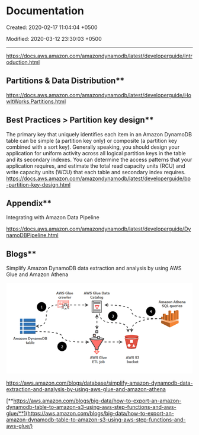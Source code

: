 # Documentation

Created: 2020-02-17 11:04:04 +0500

Modified: 2020-03-12 23:30:03 +0500

---

<https://docs.aws.amazon.com/amazondynamodb/latest/developerguide/Introduction.html>

## Partitions & Data Distribution**

<https://docs.aws.amazon.com/amazondynamodb/latest/developerguide/HowItWorks.Partitions.html>

## Best Practices > Partition key design**

The primary key that uniquely identifies each item in an Amazon DynamoDB table can be simple (a partition key only) or composite (a partition key combined with a sort key).
Generally speaking, you should design your application for uniform activity across all logical partition keys in the table and its secondary indexes. You can determine the access patterns that your application requires, and estimate the total read capacity units (RCU) and write capacity units (WCU) that each table and secondary index requires.
<https://docs.aws.amazon.com/amazondynamodb/latest/developerguide/bp-partition-key-design.html>

## Appendix**

Integrating with Amazon Data Pipeline

<https://docs.aws.amazon.com/amazondynamodb/latest/developerguide/DynamoDBPipeline.html>

## Blogs**

Simplify Amazon DynamoDB data extraction and analysis by using AWS Glue and Amazon Athena

![image](media/AWS-DynamoDB_Documentation-image1.gif)

<https://aws.amazon.com/blogs/database/simplify-amazon-dynamodb-data-extraction-and-analysis-by-using-aws-glue-and-amazon-athena>

[**https://aws.amazon.com/blogs/big-data/how-to-export-an-amazon-dynamodb-table-to-amazon-s3-using-aws-step-functions-and-aws-glue/**](https://aws.amazon.com/blogs/big-data/how-to-export-an-amazon-dynamodb-table-to-amazon-s3-using-aws-step-functions-and-aws-glue/)
